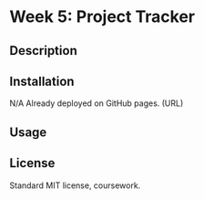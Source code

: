 # Week 5: Project Tracker



## Description



## Installation

N/A Already deployed on GitHub pages. 
(URL)

## Usage



## License

Standard MIT license, coursework.
